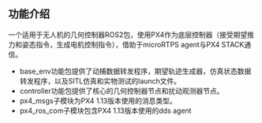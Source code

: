 ## 功能介绍
一个适用于无人机的几何控制器ROS2包，使用PX4作为底层控制器（接受期望推力和姿态指令，生成电机控制指令），借助于microRTPS agent与PX4 STACK通信。
- base_env功能包提供了动捕数据转发程序，期望轨迹生成器，仿真状态数据转发程序，以及SITL仿真和实物测试的launch文件。
- controller功能包提供了核心的几何控制器节点和扰动观测器节点。
- px4_msgs子模块为PX4 1.13版本使用的消息类型。
- px4_ros_com子模块包含PX4 1.13版本使用的dds agent
